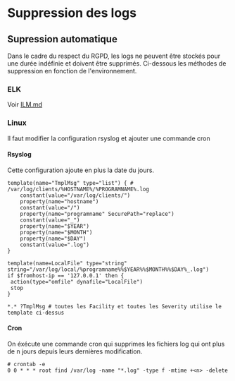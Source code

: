 # Suppression des logs

## Supression automatique
Dans le cadre du respect du RGPD, les logs ne peuvent être stockés pour une durée indéfinie et doivent être supprimés. Ci-dessous les méthodes de suppression en fonction de l'environnement.

### ELK
Voir [ILM.md](ILM.md)

### Linux
Il faut modifier la configuration rsyslog et ajouter une commande cron

#### Rsyslog
Cette configuration ajoute en plus la date du jours.

```
template(name="TmplMsg" type="list") { # /var/log/clients/%HOSTNAME%/%PROGRAMNAME%.log
    constant(value="/var/log/clients/")
    property(name="hostname")
    constant(value="/")
    property(name="programname" SecurePath="replace")
    constant(value="_")
    property(name="$YEAR")
    property(name="$MONTH")
    property(name="$DAY")
    constant(value=".log")
}

template(name=LocalFile" type="string" string="/var/log/local/%programname%%$YEAR%%$MONTH%%$DAY%_.log")
if $fromhost-ip == '127.0.0.1' then {
 action(type="omfile" dynafile="LocalFile")
 stop
}
 
*.* ?TmplMsg # toutes les Facility et toutes les Severity utilise le template ci-dessus
```

#### Cron

On éxécute une commande cron qui supprimes les fichiers log qui ont plus de n jours depuis leurs dernières modification.
```
# crontab -e
0 0 * * * root find /var/log -name "*.log" -type f -mtime +<n> -delete
```